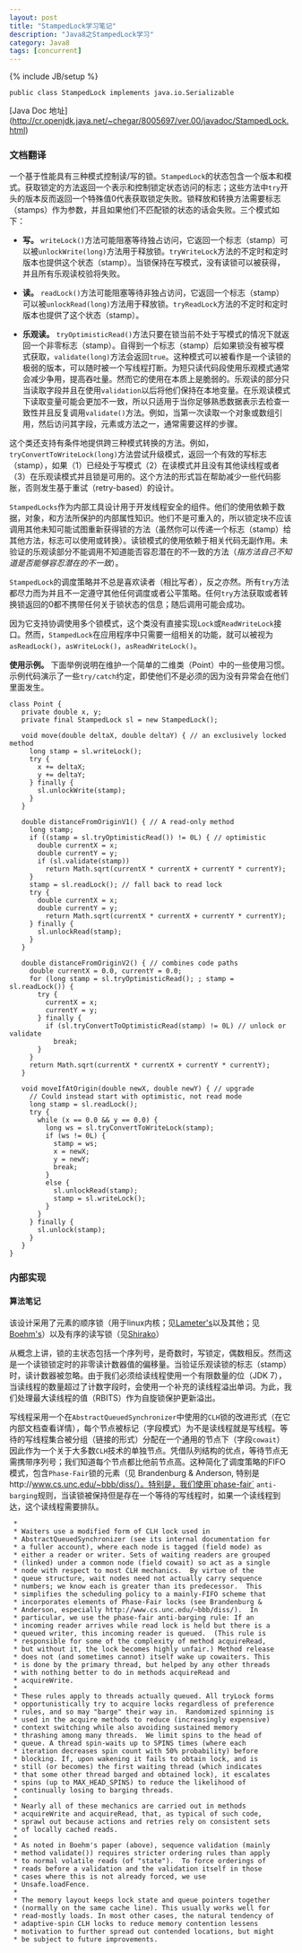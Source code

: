 ```yaml
---
layout: post
title: "StampedLock学习笔记"
description: "Java8之StampedLock学习"
category: Java8
tags: [concurrent]
---
```

{% include JB/setup %}

    public class StampedLock implements java.io.Serializable

[Java Doc 地址] (http://cr.openjdk.java.net/~chegar/8005697/ver.00/javadoc/StampedLock.html)

### 文档翻译

一个基于性能具有三种模式控制读/写的锁。`StampedLock`的状态包含一个版本和模式。获取锁定的方法返回一个表示和控制锁定状态访问的标志；这些方法中`try`开头的版本反而返回一个特殊值0代表获取锁定失败。锁释放和转换方法需要标志（stamps）作为参数，并且如果他们不匹配锁的状态的话会失败。三个模式如下：

- __写。__ `writeLock()`方法可能阻塞等待独占访问，它返回一个标志（stamp）可以被`unlockWrite(long)`方法用于释放锁。`tryWriteLock`方法的不定时和定时版本也提供这个状态（stamp）。当锁保持在写模式，没有读锁可以被获得，并且所有乐观读校验将失败。

- __读。__ `readLock()`方法可能阻塞等待非独占访问，它返回一个标志（stamp）可以被`unlockRead(long)`方法用于释放锁。`tryReadLock`方法的不定时和定时版本也提供了这个状态（stamp）。

- __乐观读。__ `tryOptimisticRead()`方法只要在锁当前不处于写模式的情况下就返回一个非零标志（stamp）。自得到一个标志（stamp）后如果锁没有被写模式获取，`validate(long)`方法会返回`true`。这种模式可以被看作是一个读锁的极弱的版本，可以随时被一个写线程打断。为短只读代码段使用乐观模式通常会减少争用，提高吞吐量。然而它的使用在本质上是脆弱的。乐观读的部分只当读取字段并且在使用`validation`以后将他们保持在本地变量。在乐观读模式下读取变量可能会更加不一致，所以只适用于当你足够熟悉数据表示去检查一致性并且反复调用`validate()`方法。例如，当第一次读取一个对象或数组引用，然后访问其字段，元素或方法之一，通常需要这样的步骤。

这个类还支持有条件地提供跨三种模式转换的方法。例如，`tryConvertToWriteLock(long)`方法尝试升级模式，返回一个有效的写标志（stamp），如果（1）已经处于写模式（2）在读模式并且没有其他读线程或者（3）在乐观读模式并且锁是可用的。这个方法的形式旨在帮助减少一些代码膨胀，否则发生基于重试（retry-based）的设计。

`StampedLocks`作为内部工具设计用于开发线程安全的组件。他们的使用依赖于数据，对象，和方法所保护的内部属性知识。他们不是可重入的，所以锁定块不应该调用其他未知可能试图重新获得锁的方法（虽然你可以传递一个标志（stamp）给其他方法，标志可以使用或转换）。读锁模式的使用依赖于相关代码无副作用。未验证的乐观读部分不能调用不知道能否容忍潜在的不一致的方法（*指方法自己不知道是否能够容忍潜在的不一致*）。

`StampedLock`的调度策略并不总是喜欢读者（相比写者），反之亦然。所有`try`方法都尽力而为并且不一定遵守其他任何调度或者公平策略。任何`try`方法获取或者转换锁返回的0都不携带任何关于锁状态的信息；随后调用可能会成功。

因为它支持协调使用多个锁模式，这个类没有直接实现`Lock`或`ReadWriteLock`接口。然而，`StampedLock`在应用程序中只需要一组相关的功能，就可以被视为`asReadLock()`，`asWriteLock()`，`asReadWriteLock()`。

__使用示例。__ 下面举例说明在维护一个简单的二维类（Point）中的一些使用习惯。示例代码演示了一些`try/catch`约定，即使他们不是必须的因为没有异常会在他们里面发生。

    class Point {
       private double x, y;
       private final StampedLock sl = new StampedLock();

       void move(double deltaX, double deltaY) { // an exclusively locked method
         long stamp = sl.writeLock();
         try {
           x += deltaX;
           y += deltaY;
         } finally {
           sl.unlockWrite(stamp);
         }
       }

       double distanceFromOriginV1() { // A read-only method
         long stamp;
         if ((stamp = sl.tryOptimisticRead()) != 0L) { // optimistic
           double currentX = x;
           double currentY = y;
           if (sl.validate(stamp))
             return Math.sqrt(currentX * currentX + currentY * currentY);
         }
         stamp = sl.readLock(); // fall back to read lock
         try {
           double currentX = x;
           double currentY = y;
             return Math.sqrt(currentX * currentX + currentY * currentY);
         } finally {
           sl.unlockRead(stamp);
         }
       }

       double distanceFromOriginV2() { // combines code paths
         double currentX = 0.0, currentY = 0.0;
         for (long stamp = sl.tryOptimisticRead(); ; stamp = sl.readLock()) {
           try {
             currentX = x;
             currentY = y;
           } finally {
             if (sl.tryConvertToOptimisticRead(stamp) != 0L) // unlock or validate
               break;
           }
         }
         return Math.sqrt(currentX * currentX + currentY * currentY);
       }

       void moveIfAtOrigin(double newX, double newY) { // upgrade
         // Could instead start with optimistic, not read mode
         long stamp = sl.readLock();
         try {
           while (x == 0.0 && y == 0.0) {
             long ws = sl.tryConvertToWriteLock(stamp);
             if (ws != 0L) {
               stamp = ws;
               x = newX;
               y = newY;
               break;
             }
             else {
               sl.unlockRead(stamp);
               stamp = sl.writeLock();
             }
           }
         } finally {
           sl.unlock(stamp);
         }
       }
    }

### 内部实现

#### 算法笔记

该设计采用了元素的顺序锁（用于linux内核；见[Lameter's](http://www.lameter.com/gelato2005.pdf)以及其他；见[Boehm's](http://www.hpl.hp.com/techreports/2012/HPL-2012-68.html)）以及有序的读写锁（见[Shirako](http://dl.acm.org/citation.cfm?id=2312015)）  

从概念上讲，锁的主状态包括一个序列号，是奇数时，写锁定，偶数相反。然而这是一个读锁锁定时的非零读计数器值的偏移量。当验证乐观读锁的标志（stamp）时，读计数器被忽略。由于我们必须给读线程使用一个有限数量的位（JDK 7），当读线程的数量超过了计数字段时，会使用一个补充的读线程溢出单词。为此，我们处理最大读线程的值（RBITS）作为自旋锁保护更新溢出。
 
写线程采用一个在`AbstractQueuedSynchronizer`中使用的`CLH`锁的改进形式（在它内部文档查看详情），每个节点被标记（字段模式）为不是读线程就是写线程。等待的写线程集合被分组（链接的形式）分配在一个通用的节点下（字段`cowait`）因此作为一个关于大多数`CLH`技术的单独节点。凭借队列结构的优点，等待节点无需携带序列号；我们知道每个节点都比他前节点高。这种简化了调度策略的FIFO模式，包含`Phase-Fair`锁的元素（见 Brandenburg & Anderson, 特别是http://www.cs.unc.edu/~bbb/diss/）。特别是，我们使用`phase-fair` `anti-barging`规则，当读锁被保持但是存在一个等待的写线程时，如果一个读线程到达，这个读线程需要排队。
 
 
 
 

     *
     * Waiters use a modified form of CLH lock used in
     * AbstractQueuedSynchronizer (see its internal documentation for
     * a fuller account), where each node is tagged (field mode) as
     * either a reader or writer. Sets of waiting readers are grouped
     * (linked) under a common node (field cowait) so act as a single
     * node with respect to most CLH mechanics.  By virtue of the
     * queue structure, wait nodes need not actually carry sequence
     * numbers; we know each is greater than its predecessor.  This
     * simplifies the scheduling policy to a mainly-FIFO scheme that
     * incorporates elements of Phase-Fair locks (see Brandenburg &
     * Anderson, especially http://www.cs.unc.edu/~bbb/diss/).  In
     * particular, we use the phase-fair anti-barging rule: If an
     * incoming reader arrives while read lock is held but there is a
     * queued writer, this incoming reader is queued.  (This rule is
     * responsible for some of the complexity of method acquireRead,
     * but without it, the lock becomes highly unfair.) Method release
     * does not (and sometimes cannot) itself wake up cowaiters. This
     * is done by the primary thread, but helped by any other threads
     * with nothing better to do in methods acquireRead and
     * acquireWrite.
     *
     * These rules apply to threads actually queued. All tryLock forms
     * opportunistically try to acquire locks regardless of preference
     * rules, and so may "barge" their way in.  Randomized spinning is
     * used in the acquire methods to reduce (increasingly expensive)
     * context switching while also avoiding sustained memory
     * thrashing among many threads.  We limit spins to the head of
     * queue. A thread spin-waits up to SPINS times (where each
     * iteration decreases spin count with 50% probability) before
     * blocking. If, upon wakening it fails to obtain lock, and is
     * still (or becomes) the first waiting thread (which indicates
     * that some other thread barged and obtained lock), it escalates
     * spins (up to MAX_HEAD_SPINS) to reduce the likelihood of
     * continually losing to barging threads.
     *
     * Nearly all of these mechanics are carried out in methods
     * acquireWrite and acquireRead, that, as typical of such code,
     * sprawl out because actions and retries rely on consistent sets
     * of locally cached reads.
     *
     * As noted in Boehm's paper (above), sequence validation (mainly
     * method validate()) requires stricter ordering rules than apply
     * to normal volatile reads (of "state").  To force orderings of
     * reads before a validation and the validation itself in those
     * cases where this is not already forced, we use
     * Unsafe.loadFence.
     *
     * The memory layout keeps lock state and queue pointers together
     * (normally on the same cache line). This usually works well for
     * read-mostly loads. In most other cases, the natural tendency of
     * adaptive-spin CLH locks to reduce memory contention lessens
     * motivation to further spread out contended locations, but might
     * be subject to future improvements.



